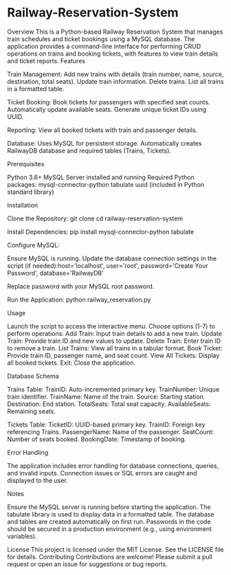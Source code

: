 # Railway-Reservation-System

Overview
This is a Python-based Railway Reservation System that manages train schedules and ticket bookings using a MySQL database. The application provides a command-line interface for performing CRUD operations on trains and booking tickets, with features to view train details and ticket reports.
Features

Train Management:
Add new trains with details (train number, name, source, destination, total seats).
Update train information.
Delete trains.
List all trains in a formatted table.


Ticket Booking:
Book tickets for passengers with specified seat counts.
Automatically update available seats.
Generate unique ticket IDs using UUID.


Reporting:
View all booked tickets with train and passenger details.


Database:
Uses MySQL for persistent storage.
Automatically creates RailwayDB database and required tables (Trains, Tickets).



Prerequisites

Python 3.6+
MySQL Server installed and running
Required Python packages:
mysql-connector-python
tabulate
uuid (included in Python standard library)



Installation

Clone the Repository:
git clone <repository-url>
cd railway-reservation-system


Install Dependencies:
pip install mysql-connector-python tabulate


Configure MySQL:

Ensure MySQL is running.
Update the database connection settings in the script (if needed):host='localhost',
user='root',
password='Create Your Password',
database='RailwayDB'

Replace password with your MySQL root password.


Run the Application:
python railway_reservation.py



Usage

Launch the script to access the interactive menu.
Choose options (1-7) to perform operations:
Add Train: Input train details to add a new train.
Update Train: Provide train ID and new values to update.
Delete Train: Enter train ID to remove a train.
List Trains: View all trains in a tabular format.
Book Ticket: Provide train ID, passenger name, and seat count.
View All Tickets: Display all booked tickets.
Exit: Close the application.



Database Schema

Trains Table:
TrainID: Auto-incremented primary key.
TrainNumber: Unique train identifier.
TrainName: Name of the train.
Source: Starting station.
Destination: End station.
TotalSeats: Total seat capacity.
AvailableSeats: Remaining seats.


Tickets Table:
TicketID: UUID-based primary key.
TrainID: Foreign key referencing Trains.
PassengerName: Name of the passenger.
SeatCount: Number of seats booked.
BookingDate: Timestamp of booking.



Error Handling

The application includes error handling for database connections, queries, and invalid inputs.
Connection issues or SQL errors are caught and displayed to the user.

Notes

Ensure the MySQL server is running before starting the application.
The tabulate library is used to display data in a formatted table.
The database and tables are created automatically on first run.
Passwords in the code should be secured in a production environment (e.g., using environment variables).

License
This project is licensed under the MIT License. See the LICENSE file for details.
Contributing
Contributions are welcome! Please submit a pull request or open an issue for suggestions or bug reports.
